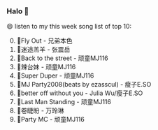 

### Halo 👋

😄 listen to my this week song list of top 10:

0. 🌈Fly Out - 兄弟本色
1. 🌈迷途羔羊 - 张震岳
2. 🌈Back to the street - 顽童MJ116
3. 🌈辣台妹 - 顽童MJ116
4. 🌈Super Duper - 顽童MJ116
5. 🌈MJ Party2008(beats by ezasscul) - 瘦子E.SO
6. 🌈better off without you - Julia Wu/瘦子E.SO
7. 🌈Last Man Standing - 顽童MJ116
8. 🌈卷睫盼 - 万玲琳
9. 🌈Party MC - 顽童MJ116

